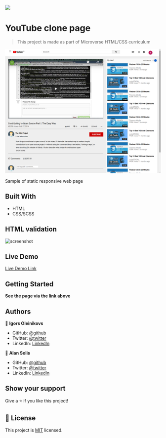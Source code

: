 ![](https://img.shields.io/badge/Microverse-blueviolet)

# YouTube clone page

> This project is made as part of Microverse HTML/CSS curriculum

![screenshot](./img/Screenshot.png)

Sample of static responsive web page 

## Built With

- HTML
- CSS/SCSS

## HTML validation

![screenshot](./img/.png)


## Live Demo

[Live Demo Link](https://igors78.github.io/youtubeclone/)


## Getting Started

**See the page via the link above**






## Authors

👤 **Igors Oleinikovs**

- GitHub: [@github](https://github.com/Igors78)
- Twitter: [@twitter](https://twitter.com/oleinikovs)
- LinkedIn: [LinkedIn](https://www.linkedin.com/in/igors-oleinikovs-17a10958/)


👤 **Alan Solis**

- GitHub: [@github](https://github.com/warblo001)
- Twitter: [@twitter](https://twitter.com/Alan55572391)
- LinkedIn: [LinkedIn](https://www.linkedin.com/in/alan-solis-b567b044/)



## Show your support

Give a ⭐️ if you like this project!



## 📝 License

This project is [MIT](./license.txt) licensed.
